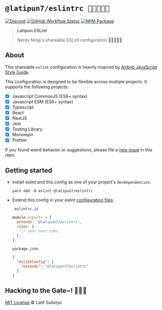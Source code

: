 # `@latipun7/eslintrc 🐱‍👤👨🏻‍💻`

[![Discord][discord-image]][discord-url]
[![GitHub Workflow Status][workflow-image]][workflow-url]
[![NPM Package][npm-image]][npm-url]

> **Latipun ESLint**
>
> Nerdy Ninja's shareable ESLint configuration 🐱‍👤👨🏻‍💻

## About

This shareable `eslint` configuration is heavily inspired by [Airbnb JavaScript Style Guide](https://github.com/airbnb/javascript).

This configuration is designed to be flexible across multiple projects. It supports the following projects:

- [x] Javascript CommonJS (ES6+ syntax)
- [x] Javascript ESM (ES6+ syntax)
- [x] Typescript
- [x] React
- [x] NextJS
- [x] Jest
- [x] Testing Library
- [x] Monorepo
- [x] Prettier

If you found weird behavior or suggestions, please file a [new issue](https://github.com/latipun7/library/issues/new/choose) in this repo.

## Getting started

- Install eslint and this config as one of your project's `devDependencies`:

  ```bin
  yarn add -D eslint @latipun7/eslintrc
  ```

- Extend this config in your eslint [configuration files](https://eslint.org/docs/user-guide/configuring/configuration-files#configuration-file-formats):

  `.eslintrc.js`

  ```js
  module.exports = {
    extends: "@latipun7/eslintrc",
    rules: {
      // your overrides
    },
  };
  ```

  `package.json`

  ```json
  {
    "eslintConfig": {
      "extends": "@latipun7/eslintrc"
    }
  }
  ```

## Hacking to the Gate~! 🐱‍💻🎶

[MIT License][license-url] © Latif Sulistyo

<!-- Variables -->

[discord-image]: https://img.shields.io/discord/758271814153011201?label=Developers%20Indonesia&logo=discord&style=flat-square
[discord-url]: https://discord.gg/njSj2Nq "Chat and discuss at Developers Indonesia"
[workflow-image]: https://img.shields.io/github/workflow/status/latipun7/library/Continuous%20Integration%20and%20Continuous%20Delivery%20%E2%9A%99%F0%9F%9A%80?label=CI%2FCD&logo=github%20actions&style=flat-square
[workflow-url]: https://github.com/latipun7/library/actions "GitHub Actions"
[npm-image]: https://img.shields.io/npm/v/@latipun7/eslintrc?label=package&logo=npm&style=flat-square
[npm-url]: https://npmjs.org/package/@latipun7/eslintrc "@latipun7/eslintrc on NPM"
[license-url]: https://github.com/latipun7/library/blob/main/license "MIT License"
